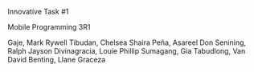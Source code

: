 Innovative Task #1

Mobile Programming 3R1

Gaje, Mark Rywell
Tibudan, Chelsea Shaira
Peña, Asareel Don
Senining, Ralph Jayson
Divinagracia, Louie Phillip
Sumagang, Gia
Tabudlong, Van David
Benting, Llane Graceza
